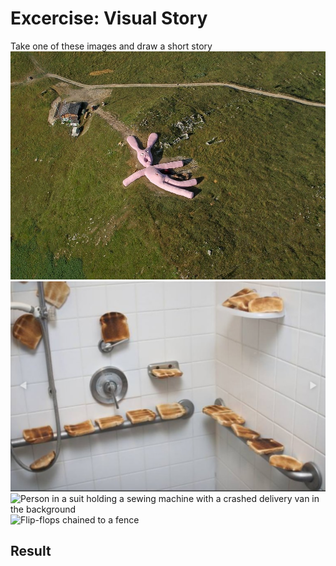 # Excercise: Visual Story
Take one of these images and draw a short story
![Rabbit laying on the grass](images/gelitin_hase01.jpg)
![Toasts shattered around a shower](images/IMG_3348.PNG)
![Person in a suit holding a sewing machine with a crashed delivery van in the background](images/what_happened01.PNG)
![Flip-flops chained to a fence](images/what_happened02.PNG)

## Result